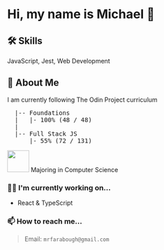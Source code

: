 
# Hi, my name is Michael 👋

## 🛠 Skills
JavaScript, Jest, Web Development

## 🚀 About Me

I am currently following The Odin Project curriculum
<pre>
  |-- Foundations
  |   |- 100% (48 / 48)
  |
  |-- Full Stack JS
      |- 55% (72 / 131)
</pre>
<img src="https://bloximages.chicago2.vip.townnews.com/normantranscript.com/content/tncms/assets/v3/editorial/c/78/c78fcb18-4177-11e7-987f-9b16e41ba9be/59272222e5100.image.jpg?resize=1200%2C900" width="50px" /> Majoring in Computer Science

### 👩‍💻 I'm currently working on...

- React & TypeScript

### 📫 How to reach me...

> Email: `mrfarabough@gmail.com`
